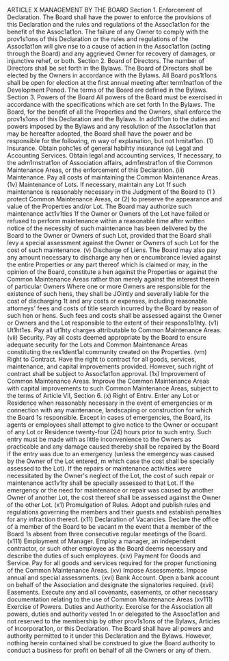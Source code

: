 ARTICLE X
MANAGEMENT BY THE BOARD
Section 1. Enforcement of Declaration. The Board shall have the power to
enforce the provisions of this Declaration and the rules and regulations of the Assoc1at1on for
the benefit of the Assoc1at1on. The failure of any Owner to comply with the prov1s1ons of this
Declaration or the rules and regulations of the Assoc1at1on will give nse to a cause of action
in the Assoc1at1on (acting through the Board) and any aggrieved Owner for recovery of
damages, or injunctive rehef, or both.
Section 2. Board of Directors. The number of Directors shall be set forth in the
Bylaws. The Board of Directors shall be elected by the Owners in accordance with the
Bylaws. All Board pos1t1ons shall be open for election at the first annual meeting after
term1nat1on of the Development Penod. The terms of the Board are defined in the Bylaws.
Section 3. Powers of the Board All powers of the Board must be exercised in
accordance with the specifications which are set forth 1n the Bylaws. The Board, for the
benefit of all the Properties and the Owners, shall enforce the prov1s1ons of this Declaration
and the Bylaws. In add1t1on to the duties and powers imposed by the Bylaws and any
resolution of the Assoc1at1on that may be hereafter adopted, the Board shall have the power
and be responsible for the following, m way of explanation, but not hmitat1on.
(1) Insurance. Obtain pohc1es of general habihty insurance
(u) Legal and Accounting Services. Obtain legal and accounting services, 1f
necessary, to the adm1rnstrat1on of Association affairs, adm1mstrat1on of the
Common Maintenance Areas, or the enforcement of this Declaration.
(iii) Maintenance. Pay all costs of maintaining the Common Maintenance Areas.
(1v) Maintenance of Lots. If necessary, maintain any Lot 1f such maintenance is
reasonably necessary in the Judgment of the Board to (1 ) protect Common
Maintenance Areas, or (2) to preserve the appearance and value of the
Properties and/or Lot. The Board may authorize such maintenance act1v1ties
1f the Owner or Owners of the Lot have failed or refused to perform
maintenance within a reasonable time after written notice of the necessity of
such maintenance has been delivered by the Board to the Owner or Owners
of such Lot, provided that the Board shall levy a special assessment against
the Owner or Owners of such Lot for the cost of such maintenance.
(v) Discharge of Liens. The Board may also pay any amount necessary to
discharge any hen or encumbrance levied against the entire Properties or any
part thereof which is claimed or may, in the opinion of the Board, constitute a
hen against the Properties or against the Common Maintenance Areas rather
than merely against the interest therein of particular Owners Where one or
more Owners are responsible for the existence of such hens, they shall be
JOintly and severally liable for the cost of discharging 1t and any costs or
expenses, including reasonable attorneys' fees and costs of title search
incurred by the Board by reason of such hen or hens. Such fees and costs
shall be assessed against the Owner or Owners and the Lot responsible to
the extent of their respons1b1hty.
(v1) Ut1ht1es. Pay all ut1hty charges attributable to Common Maintenance Areas.
(vii) Security. Pay all costs deemed appropriate by the Board to ensure adequate
security for the Lots and Common Maintenance Areas constituting the
res1dent1al community created on the Properties.
(vm) Right to Contract. Have the right to contract for all goods, services,
maintenance, and capital improvements provided. However, such right of
contract shall be subject to Assoc1at1on approval.
(1x) Improvement of Common Maintenance Areas. Improve the Common
Maintenance Areas with capital improvements to such Common Maintenance
Areas, subject to the terms of Article VII, Section 6.
(x) Right of Entrv. Enter any Lot or Residence when reasonably necessary in the
event of emergencies or m connection with any maintenance, landscaping or
construction for which the Board 1s responsible. Except in cases of
emergencies, the Board, its agents or employees shall attempt to give notice
to the Owner or occupant of any Lot or Residence twenty-four (24) hours prior
to such entry. Such entry must be made with as little inconvenience to the
Owners as practicable and any damage caused thereby shall be repaired by
the Board if the entry was due to an emergency (unless the emergency was
caused by the Owner of the Lot entered, m which case the cost shall be
specially assessed to the Lot). If the repairs or maintenance activities were
necessitated by the Owner's neglect of the Lot, the cost of such repair or
maintenance act1v1ty shall be specially assessed to that Lot. If the emergency
or the need for maintenance or repair was caused by another Owner of
another Lot, the cost thereof shall be assessed against the Owner of the other
Lot.
(x1) Promulgation of Rules. Adopt and publish rules and regulations governing
the members and their guests and establish penalties for any infraction
thereof.
(x11) Declaration of Vacancies. Declare the office of a member of the Board to be
vacant m the event that a member of the Board 1s absent from three
consecutive regular meetings of the Board.
(x111) Employment of Manager. Employ a manager, an independent contractor, or
such other employee as the Board deems necessary and describe the duties
of such employees.
(xiv) Payment for Goods and Service. Pay for all goods and services required for
the proper functioning of the Common Maintenance Areas.
(xv) Impose Assessments. Impose annual and special assessments.
(xvi) Bank Account. Open a bank account on behalf of the Association and
designate the signatories required.
(xvii) Easements. Execute any and all covenants, easements, or other necessary
documentation relating to the use of Common Maintenance Areas
(xv111) Exercise of Powers. Duties and Authority. Exercise for the Association all
powers, duties and authority vested 1n or delegated to the Assoc1at1on and not
reserved to the membership by other prov1s1ons of the Bylaws, Articles of
lncorporat1on, or this Declaration. The Board shall have all powers and
authority permitted to it under this Declaration and the Bylaws. However,
nothing herein contained shall be construed to give the Board authority to
conduct a business for profit on behalf of all the Owners or any of them.
